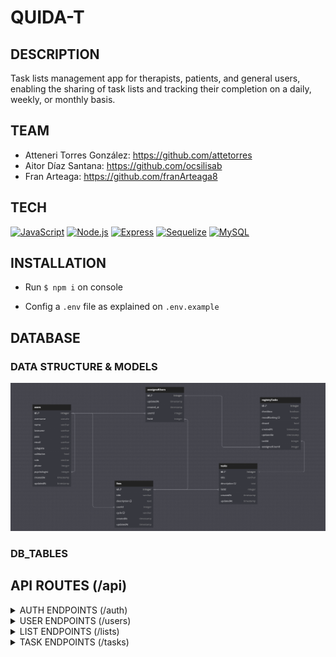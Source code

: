 # QUIDA-T

## DESCRIPTION
Task lists management app for therapists, patients, and general users, enabling the sharing of task lists and tracking their completion on a daily, weekly, or monthly basis.

## TEAM
- Atteneri Torres González: https://github.com/attetorres
- Aitor Díaz Santana: https://github.com/ocsilisab
- Fran Arteaga: https://github.com/franArteaga8

## TECH
[![JavaScript](https://img.shields.io/badge/JavaScript-F7DF1E?logo=javascript&logoColor=black)](https://developer.mozilla.org/en-US/docs/Web/JavaScript)
[![Node.js](https://img.shields.io/badge/Node.js-339933?logo=node.js&logoColor=white)](https://nodejs.org/)
[![Express](https://img.shields.io/badge/Express-000000?logo=express&logoColor=white)](https://expressjs.com/)
[![Sequelize](https://img.shields.io/badge/Sequelize-52B0E7?logo=sequelize&logoColor=white)](https://sequelize.org/)
[![MySQL](https://img.shields.io/badge/MySQL-4479A1?logo=mysql&logoColor=white)](https://www.mysql.com/)

## INSTALLATION
- Run `$ npm i` on console

- Config a `.env` file as explained on `.env.example`

## DATABASE

### DATA STRUCTURE & MODELS
![image](/db_diagram.png)

### DB_TABLES


## API ROUTES (/api)


<details>
<summary> AUTH ENDPOINTS (/auth)</summary>

|Method |Endpoint |Token|Role |Description      |Params  |Returns  |
|-------|---------|-----|-----|-----------------|--------|---------|
| POST  | /signup | NO  | -   | Creates an user | -      | {token} |
| POST  | /login  | NO  | -   | Logs in         | -      | {token} |
</details>


<details>
<summary> USER ENDPOINTS (/users)</summary>

|Method  |Endpoint        |Token|Role          |Description                     |Params  |Returns                                 |
|--------|----------------|-----|--------------|--------------------------------|--------|----------------------------------------|
| GET    | /              | YES | Psychologist | Get all Users                  | -      | [{users}]                              |
| GET    | /profile       | YES | -            | Get self profile               | -      | {user}                                 |
| GET    | /psychologist  | YES | -            | Get assigned Psychologist      | -      | {psychologist}                         |
| GET    | /:userId       | YES | -            | Get one user                   | userId | {user}                                 |
| PUT    | /              | YES | -            | Update user                    | -      | {user}                                 |
| PUT    | /:userId       | YES | Psychologist | Assign psychologist to an user | userId | {user}                                 |
| PUT    | /admin/:userId | YES | Admin        | Validate psychologist role     | userId | "Updated successfully", {psychologist} |
| PUT    | /close/:listId | YES | -            | Close task list registry       | listId | [{tasks}]                              |
| DELETE | /              | YES | -            | Delete user                    | -      | "User deleted"                         |
</details>


<details>
<summary> LIST ENDPOINTS (/lists)</summary>

|Method  |Endpoint          |Token|Role            |Description    |Params          |Returns                                                 |
|--------|------------------|-----|----------------|---------------|----------------|--------------------------------------------------------|
| POST   | /                | YES |  -             | Create a List | -              | message, {list}                                        |
| POST   | /:listId/:userId | YES |  Psychologist  | Assign a List | listId, userId | {assignedUser}                                         |
| GET    | /                | YES |  -             | Get all Lists | -              | [{lists}]                                              |
| GET    | /myLists         | YES |  -             | Get my Lists  | listId         | {"createdLists": [{lists}], "assignedLists": [{lists}] |
| GET    | /:listId         | YES |  -             | Get a List    | listId         | {list}                                                 |
| PUT    | /:listId         | YES |  -             | Update a List | listId         | "List updated successfully"                            |
| DELETE | /:listId         | YES |  -             | Delete a List | listId         | "List deleted"                                         |
</details>


<details>
<summary> TASK ENDPOINTS (/tasks)</summary>

|Method  |Endpoint          |Token|Role |Description                |Params         |Returns                      |
|--------|------------------|-----|-----|---------------------------|---------------|-----------------------------|
| POST   | /:listId         | YES | -   | Create a task             | listId        | [{users}]                   |
| GET    | /                | YES | -   | Get all my tasks          | -             | [{list: {tasks}}]           |
| GET    | /:listId/:taskId | YES | -   | Get a task                | listId,taskId | {task}                      |
| GET    | /:listId         | YES | -   | Get all tasks from a list | listId        | [{tasks}]                   |
| PUT    | /:listId/:taskId | YES | -   | Update a task             | listId,taskId | "Task updated successfully" |
| DELETE | /:listId/:taskId | YES | -   | Delete a task             | listId,taskId | "Task deleted successfully" |
</details>
